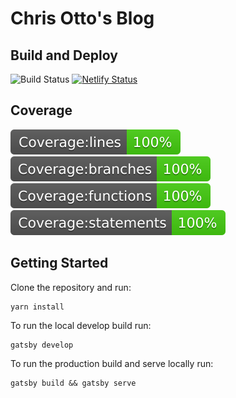 # Chris Otto's Blog

## Build and Deploy

![Build Status](https://github.com/chrisotto6/chrisottodev/workflows/Build,%20Lint%20and%20Test%20CI/badge.svg) [![Netlify Status](https://api.netlify.com/api/v1/badges/2e067759-e5e5-4337-9e22-371754eb3d3e/deploy-status)](https://app.netlify.com/sites/gatsby-otto/deploys)

## Coverage

[![Coverage](./coverage/badge-lines.svg)](https://github.com/chrisotto6/gatsby-starter) [![Coverage](./coverage/badge-branches.svg)](https://github.com/chrisotto6/gatsby-starter) [![Coverage](./coverage/badge-functions.svg)](https://github.com/chrisotto6/gatsby-starter) [![Coverage](./coverage/badge-statements.svg)](https://github.com/chrisotto6/gatsby-starter)

## Getting Started

Clone the repository and run:

```text
yarn install
```

To run the local develop build run:

```text
gatsby develop
```

To run the production build and serve locally run:

```text
gatsby build && gatsby serve
```

